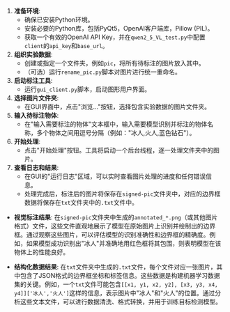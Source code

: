 
1.  **准备环境**:
    *   确保已安装Python环境。
    *   安装必要的Python库，包括PyQt5，OpenAI客户端库，Pillow (PIL)。
    *   获取一个有效的OpenAI API Key，并在`qwen2_5_VL_test.py`中配置`client`的`api_key`和`base_url`。
2.  **组织实验数据**:
    *   创建或指定一个文件夹，例如`pic`，将所有待标注的图片放入其中。
    *   （可选）运行`rename_pic.py`脚本对图片进行统一重命名。
3.  **启动标注工具**:
    *   运行`gui_client.py`脚本，启动图形用户界面。
4.  **选择图片文件夹**:
    *   在GUI界面中，点击"浏览..."按钮，选择包含实验数据的图片文件夹。
5.  **输入待标注物体**:
    *   在"输入需要标注的物体"文本框中，输入需要模型识别并标注的物体名称，多个物体之间用逗号分隔（例如："冰人,火人,蓝色钻石"）。
6.  **开始处理**:
    *   点击"开始处理"按钮。工具将启动一个后台线程，逐一处理文件夹中的图片。
7.  **查看日志和结果**:
    *   在GUI的"运行日志"区域，可以实时查看图片处理的进度和任何错误信息。
    *   处理完成后，标注后的图片将保存在`signed-pic`文件夹中，对应的边界框数据将保存在`txt`文件夹中的`.txt`文件中。


*   **视觉标注结果**: 在`signed-pic`文件夹中生成的`annotated_*.png`（或其他图片格式）文件，这些文件直观地展示了模型在原始图片上识别并绘制出的边界框。通过观察这些图片，可以评估模型的识别准确性和边界框的精确度。例如，如果模型成功识别出"冰人"并准确地用红色框将其包围，则表明模型在该物体上的性能良好。

*   **结构化数据结果**: 在`txt`文件夹中生成的`.txt`文件，每个文件对应一张图片，其中包含了JSON格式的边界框坐标和标签信息。这些数据是构建机器学习数据集的关键。例如，一个`txt`文件可能包含`[[x1, y1, x2, y2], [x3, y3, x4, y4]]['冰人','火人']`这样的信息，表示图片中"冰人"和"火人"的位置。通过分析这些文本文件，可以进行数据清洗、格式转换，并用于训练目标检测模型。
